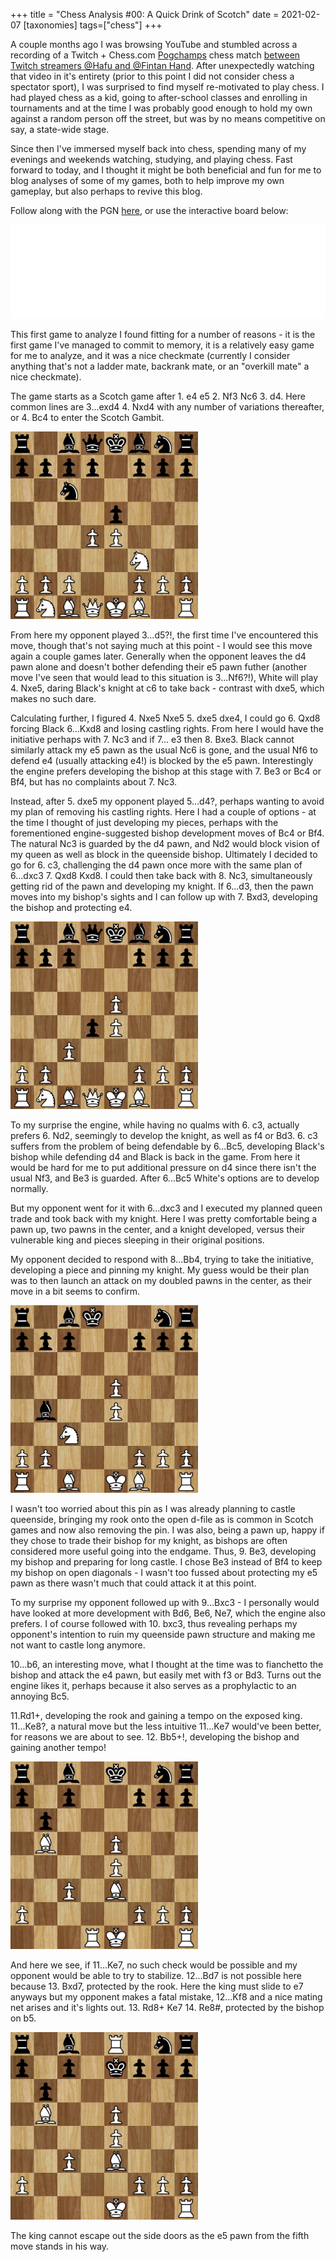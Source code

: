 +++
title = "Chess Analysis #00: A Quick Drink of Scotch"
date =  2021-02-07
[taxonomies]
tags=["chess"]
+++

A couple months ago I was browsing YouTube and stumbled across a recording of a
Twitch + Chess.com [Pogchamps][pogchamps] chess match
[between Twitch streamers @Hafu and @Fintan Hand][pogchampsVideo]. After
unexpectedly watching that video in it's entirety (prior to this point I did not
consider chess a spectator sport), I was surprised to find myself re-motivated to
play chess. I had played chess as a kid, going to after-school classes and
enrolling in tournaments and at the time I was probably good enough to hold my own
against a random person off the street, but was by no means competitive on say,
a state-wide stage.

Since then I've immersed myself back into chess, spending many of my evenings
and weekends watching, studying, and playing chess. Fast forward to today, and
I thought it might be both beneficial and fun for me to blog analyses of some of
my games, both to help improve my own gameplay, but also perhaps to revive this
blog.

<!-- more -->

Follow along with the PGN [here](/chess/00.pgn), or use the interactive board below:

<iframe id="7630132" allowtransparency="true" frameborder="0" style="width:100%;border:none;" src="//www.chess.com/emboard?id=7630132"></iframe><script>window.addEventListener("message",e=>{e['data']&&"7630132"===e['data']['id']&&document.getElementById(`${e['data']['id']}`)&&(document.getElementById(`${e['data']['id']}`).style.height=`${e['data']['frameHeight']+30}px`)});</script>

This first game to analyze I found fitting for a number of reasons - it is the
first game I've managed to commit to memory, it is a relatively easy game for
me to analyze, and it was a nice checkmate (currently I consider anything that's
not a ladder mate, backrank mate, or an "overkill mate" a nice checkmate).

The game starts as a Scotch game after 1. e4 e5 2. Nf3 Nc6 3. d4. Here common
lines are 3...exd4 4. Nxd4 with any number of variations thereafter, or
4. Bc4 to enter the Scotch Gambit.

<img src="../chess/00_00.jpeg" width="300" height="300">

From here my opponent played 3...d5?!, the first time I've encountered this move,
though that's not saying much at this point - I would see this move again a
couple games later. Generally when the opponent leaves the d4 pawn alone and
doesn't bother defending their e5 pawn futher (another move I've seen that would
lead to this situation is 3...Nf6?!), White will play 4. Nxe5, daring Black's
knight at c6 to take back - contrast with dxe5, which makes no such dare.

Calculating further, I figured 4. Nxe5 Nxe5 5. dxe5 dxe4, I could go 6. Qxd8
forcing Black 6...Kxd8 and losing castling rights. From here I would have
the initiative perhaps with 7. Nc3 and if 7... e3 then 8. Bxe3. Black cannot
similarly attack my e5 pawn as the usual Nc6 is gone, and the usual Nf6 to
defend e4 (usually attacking e4!) is blocked by the e5 pawn. Interestingly
the engine prefers developing the bishop at this stage with 7. Be3 or Bc4 or Bf4,
but has no complaints about 7. Nc3.

Instead, after 5. dxe5 my opponent played 5...d4?, perhaps wanting to avoid
my plan of removing his castling rights. Here I had a couple of options - at
the time I thought of just developing my pieces, perhaps with the forementioned
engine-suggested bishop development moves of Bc4 or Bf4. The natural Nc3
is guarded by the d4 pawn, and Nd2 would block vision of my queen as well as
block in the queenside bishop. Ultimately I decided to go for 6. c3, challenging
the d4 pawn once more with the same plan of 6...dxc3 7. Qxd8 Kxd8. I could then
take back with 8. Nc3, simultaneously getting rid of the pawn and developing
my knight. If 6...d3,  then the pawn moves into my bishop's sights and I can
follow up with 7. Bxd3, developing the bishop and protecting e4.

<img src="../chess/00_01.jpeg" width="300" height="300">

To my surprise the engine, while having no qualms with 6. c3, actually prefers
6. Nd2, seemingly to develop the knight, as well as f4 or Bd3. 6. c3 suffers
from the problem of being defendable by 6...Bc5, developing Black's bishop
while defending d4 and Black is back in the game. From here it would be
hard for me to put additional pressure on d4 since there isn't the usual Nf3,
and Be3 is guarded. After 6...Bc5 White's options are to develop normally.

But my opponent went for it with 6...dxc3 and I executed my planned queen trade
and took back with my knight. Here I was pretty comfortable being a pawn up,
two pawns in the center, and a knight developed, versus their vulnerable king
and pieces sleeping in their original positions.

My opponent decided to respond with 8...Bb4, trying to take the initiative,
developing a piece and pinning my knight. My guess would be their plan was to then
launch an attack on my doubled pawns in the center, as their move in a bit
seems to confirm.

<img src="../chess/00_02.jpeg" width="300" height="300">

I wasn't too worried about this pin as I was already planning to castle queenside,
bringing my rook onto the open d-file as is common in Scotch games and now also
removing the pin. I was also, being a pawn up, happy if they chose to trade their
bishop for my knight, as bishops are often considered more useful going into
the endgame. Thus, 9. Be3, developing my bishop and preparing for long castle.
I chose Be3 instead of Bf4 to keep my bishop on open diagonals - I wasn't too
fussed about protecting my e5 pawn as there wasn't much that could attack it at
this point.

To my surprise my opponent followed up with 9...Bxc3 - I personally would have
looked at more development with Bd6, Be6, Ne7, which the engine also prefers.
I of course followed with 10. bxc3, thus revealing perhaps my opponent's
intention to ruin my queenside pawn structure and making me not want to castle
long anymore.

10...b6, an interesting move, what I thought at the time was to fianchetto the
bishop and attack the e4 pawn, but easily met with f3 or Bd3. Turns out the engine
likes it, perhaps because it also serves as a prophylactic to an annoying Bc5.

11.Rd1+, developing the rook and gaining a tempo on the exposed king. 11...Ke8?,
a natural move but the less intuitive 11...Ke7 would've been better, for reasons
we are about to see. 12. Bb5+!, developing the bishop and gaining another tempo!

<img src="../chess/00_03.jpeg" width="300" height="300">

And here we see, if 11...Ke7, no such check would be possible and my opponent
would be able to try to stabilize. 12...Bd7 is not possible here because
13. Bxd7, protected by the rook. Here the king must slide to e7 anyways but my
opponent makes a fatal mistake, 12...Kf8 and a nice mating net arises and it's
lights out. 13. Rd8+ Ke7 14. Re8#, protected by the bishop on b5.

<img src="../chess/00_04.jpeg" width="300" height="300">

The king cannot escape out the side doors as the e5 pawn from the fifth move stands
in his way.

[pogchamps]: https://www.chess.com/article/view/next-pogchamps-all-the-information
[pogchampsVideo]: https://youtu.be/xJ55oA_nC7k
